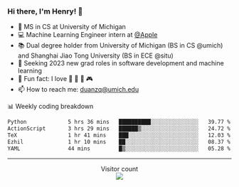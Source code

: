 ### Hi there, I'm Henry! 👋

- 🔭 MS in CS at University of Michigan
- 💻 Machine Learning Engineer intern at [@Apple](https://github.com/apple)
- 📚 Dual degree holder from University of Michigan (BS in CS @umich) and Shanghai Jiao Tong University (BS in ECE @situ)
- 🤖 Seeking 2023 new grad roles in software development and machine learning
- 🍁 Fun fact: I love 📸 🏓 🍜 🎮
- 📫 How to reach me: [duanzq@umich.edu](mailto:duanzq@umich.edu)

📊 Weekly coding breakdown
<!--START_SECTION:waka-->

```txt
Python             5 hrs 36 mins   ██████████░░░░░░░░░░░░░░░   39.77 %
ActionScript       3 hrs 29 mins   ██████▒░░░░░░░░░░░░░░░░░░   24.72 %
TeX                1 hr 41 mins    ███░░░░░░░░░░░░░░░░░░░░░░   12.03 %
Ezhil              1 hr 10 mins    ██░░░░░░░░░░░░░░░░░░░░░░░   08.37 %
YAML               44 mins         █▒░░░░░░░░░░░░░░░░░░░░░░░   05.28 %
```

<!--END_SECTION:waka-->

***
<p align="center"> 
  Visitor count<br>
  <img src="https://profile-counter.glitch.me/zlzq-duanzq/count.svg" />
</p>

<!-- ![Henry Duan's GitHub stats](https://github-readme-stats.vercel.app/api?username=zlzq-duanzq&show_icons=true)

![trophy](https://github-profile-trophy.vercel.app/?username=zlzq-duanzq&column=7)

[![Top Langs](https://github-readme-stats.vercel.app/api/top-langs/?username=zlzq-duanzq&layout=compact)](https://github.com/zlzq-duanzq/github-readme-stats) -->
